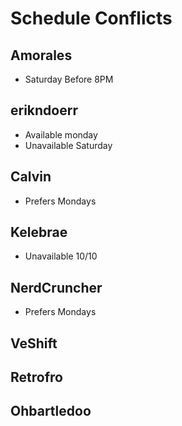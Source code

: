 # Schedule Conflicts

## Amorales

-   Saturday Before 8PM

## erikndoerr

-   Available monday
-   Unavailable Saturday

## Calvin

-   Prefers Mondays

## Kelebrae

-   Unavailable 10/10

## NerdCruncher

-   Prefers Mondays

## VeShift

## Retrofro

## Ohbartledoo
